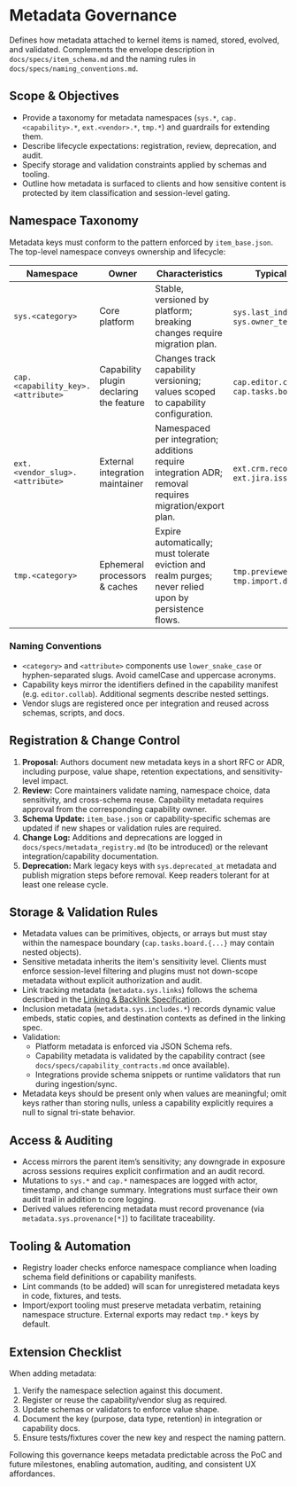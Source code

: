 # Metadata Governance

Defines how metadata attached to kernel items is named, stored, evolved, and
validated. Complements the envelope description in `docs/specs/item_schema.md`
and the naming rules in `docs/specs/naming_conventions.md`.

## Scope & Objectives
- Provide a taxonomy for metadata namespaces (`sys.*`, `cap.<capability>.*`,
  `ext.<vendor>.*`, `tmp.*`) and guardrails for extending them.
- Describe lifecycle expectations: registration, review, deprecation, and audit.
- Specify storage and validation constraints applied by schemas and tooling.
 - Outline how metadata is surfaced to clients and how sensitive content is
  protected by item classification and session-level gating.

## Namespace Taxonomy
Metadata keys must conform to the pattern enforced by `item_base.json`. The
top-level namespace conveys ownership and lifecycle:

| Namespace | Owner | Characteristics | Typical Examples |
| --- | --- | --- | --- |
| `sys.<category>` | Core platform | Stable, versioned by platform; breaking changes require migration plan. | `sys.last_indexed_at`, `sys.owner_team` |
| `cap.<capability_key>.<attribute>` | Capability plugin declaring the feature | Changes track capability versioning; values scoped to capability configuration. | `cap.editor.collab.autosave`, `cap.tasks.board.wip_limit` |
| `ext.<vendor_slug>.<attribute>` | External integration maintainer | Namespaced per integration; additions require integration ADR; removal requires migration/export plan. | `ext.crm.record_id`, `ext.jira.issue_key` |
| `tmp.<category>` | Ephemeral processors & caches | Expire automatically; must tolerate eviction and realm purges; never relied upon by persistence flows. | `tmp.previewer.session`, `tmp.import.draft_id` |

### Naming Conventions
- `<category>` and `<attribute>` components use `lower_snake_case` or
  hyphen-separated slugs. Avoid camelCase and uppercase acronyms.
- Capability keys mirror the identifiers defined in the capability manifest
  (e.g. `editor.collab`). Additional segments describe nested settings.
- Vendor slugs are registered once per integration and reused across schemas,
  scripts, and docs.

## Registration & Change Control
1. **Proposal:** Authors document new metadata keys in a short RFC or ADR,
   including purpose, value shape, retention expectations, and sensitivity-level impact.
2. **Review:** Core maintainers validate naming, namespace choice, data
   sensitivity, and cross-schema reuse. Capability metadata requires approval
   from the corresponding capability owner.
3. **Schema Update:** `item_base.json` or capability-specific schemas are
   updated if new shapes or validation rules are required.
4. **Change Log:** Additions and deprecations are logged in
   `docs/specs/metadata_registry.md` (to be introduced) or the relevant
   integration/capability documentation.
5. **Deprecation:** Mark legacy keys with `sys.deprecated_at` metadata and
   publish migration steps before removal. Keep readers tolerant for at least
   one release cycle.

## Storage & Validation Rules
- Metadata values can be primitives, objects, or arrays but must stay within the
  namespace boundary (`cap.tasks.board.{...}` may contain nested objects).
- Sensitive metadata inherits the item's sensitivity level. Clients must enforce
  session-level filtering and plugins must not down-scope metadata without
  explicit authorization and audit.
- Link tracking metadata (`metadata.sys.links`) follows the schema described in
  the [Linking & Backlink Specification](linking_and_backlinks.md).
- Inclusion metadata (`metadata.sys.includes.*`) records dynamic value embeds,
  static copies, and destination contexts as defined in the linking spec.
- Validation:
  - Platform metadata is enforced via JSON Schema refs.
  - Capability metadata is validated by the capability contract (see
    `docs/specs/capability_contracts.md` once available).
  - Integrations provide schema snippets or runtime validators that run during
    ingestion/sync.
- Metadata keys should be present only when values are meaningful; omit keys
  rather than storing nulls, unless a capability explicitly requires a null to
  signal tri-state behavior.

## Access & Auditing
- Access mirrors the parent item’s sensitivity; any downgrade in exposure across
  sessions requires explicit confirmation and an audit record.
- Mutations to `sys.*` and `cap.*` namespaces are logged with actor, timestamp,
  and change summary. Integrations must surface their own audit trail in
  addition to core logging.
- Derived values referencing metadata must record provenance (via
  `metadata.sys.provenance[*]`) to facilitate traceability.

## Tooling & Automation
- Registry loader checks enforce namespace compliance when loading schema field
  definitions or capability manifests.
- Lint commands (to be added) will scan for unregistered metadata keys in code,
  fixtures, and tests.
- Import/export tooling must preserve metadata verbatim, retaining namespace
  structure. External exports may redact `tmp.*` keys by default.

## Extension Checklist
When adding metadata:
1. Verify the namespace selection against this document.
2. Register or reuse the capability/vendor slug as required.
3. Update schemas or validators to enforce value shape.
4. Document the key (purpose, data type, retention) in integration or capability
   docs.
5. Ensure tests/fixtures cover the new key and respect the naming pattern.

Following this governance keeps metadata predictable across the PoC and future
milestones, enabling automation, auditing, and consistent UX affordances.
